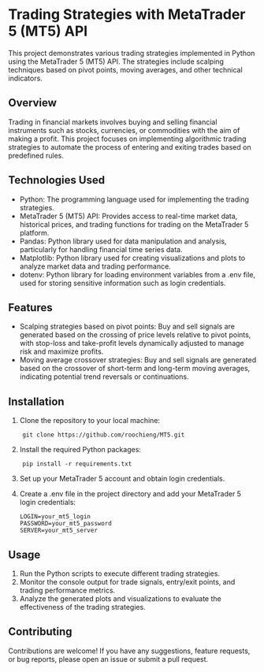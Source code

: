 # Trading Strategies with MetaTrader 5 (MT5) API
This project demonstrates various trading strategies implemented in Python using the MetaTrader 5 (MT5) API. The strategies include scalping techniques based on pivot points, moving averages, and other technical indicators.

## Overview
Trading in financial markets involves buying and selling financial instruments such as stocks, currencies, or commodities with the aim of making a profit. This project focuses on implementing algorithmic trading strategies to automate the process of entering and exiting trades based on predefined rules.

## Technologies Used
- Python: The programming language used for implementing the trading strategies.
- MetaTrader 5 (MT5) API: Provides access to real-time market data, historical prices, and trading functions for trading on the MetaTrader 5 platform.
- Pandas: Python library used for data manipulation and analysis, particularly for handling financial time series data.
- Matplotlib: Python library used for creating visualizations and plots to analyze market data and trading performance.
- dotenv: Python library for loading environment variables from a .env file, used for storing sensitive information such as login credentials.

## Features
- Scalping strategies based on pivot points: Buy and sell signals are generated based on the crossing of price levels relative to pivot points, with stop-loss and take-profit levels dynamically adjusted to manage risk and maximize profits.
- Moving average crossover strategies: Buy and sell signals are generated based on the crossover of short-term and long-term moving averages, indicating potential trend reversals or continuations.
## Installation
1. Clone the repository to your local machine:

```
    git clone https://github.com/roochieng/MT5.git
```
2. Install the required Python packages:

```
    pip install -r requirements.txt
```
3. Set up your MetaTrader 5 account and obtain login credentials.

4. Create a .env file in the project directory and add your MetaTrader 5 login credentials:
    ```
    LOGIN=your_mt5_login
    PASSWORD=your_mt5_password
    SERVER=your_mt5_server
    ```

## Usage
1. Run the Python scripts to execute different trading strategies.
2. Monitor the console output for trade signals, entry/exit points, and trading performance metrics.
3. Analyze the generated plots and visualizations to evaluate the effectiveness of the trading strategies.

## Contributing
Contributions are welcome! If you have any suggestions, feature requests, or bug reports, please open an issue or submit a pull request.